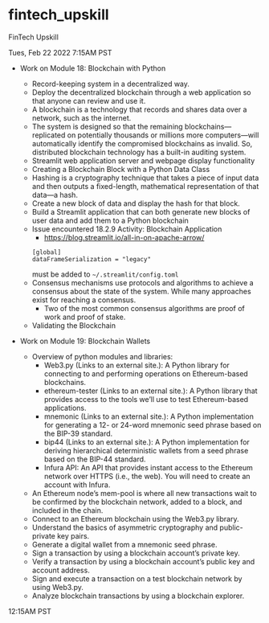 # fintech_upskill
FinTech Upskill

Tues, Feb 22 2022
7:15AM PST
- Work on Module 18: Blockchain with Python
    - Record-keeping system in a decentralized way.
    - Deploy the decentralized blockchain through a web application so that anyone can review and use it.
    - A blockchain is a technology that records and shares data over a network, such as the internet.
    - The system is designed so that the remaining blockchains—replicated on potentially thousands or millions more computers—will automatically identify the compromised blockchains as invalid. So, distributed blockchain technology has a built-in auditing system.
    - Streamlit web application server and webpage display functionality
    - Creating a Blockchain Block with a Python Data Class
    - Hashing is a cryptography technique that takes a piece of input data and then outputs a fixed-length, mathematical representation of that data—a hash.
    - Create a new block of data and display the hash for that block.
    - Build a Streamlit application that can both generate new blocks of user data and add them to a Python blockchain
    - Issue encountered 18.2.9 Activity: Blockchain Application
        - https://blog.streamlit.io/all-in-on-apache-arrow/
        ```
        [global]
        dataFrameSerialization = "legacy"
        ```
        must be added to `~/.streamlit/config.toml`
    - Consensus mechanisms use protocols and algorithms to achieve a consensus about the state of the system. While many approaches exist for reaching a consensus.
        - Two of the most common consensus algorithms are proof of work and proof of stake.
    - Validating the Blockchain

- Work on Module 19: Blockchain Wallets
    - Overview of python modules and libraries:
        - Web3.py (Links to an external site.): A Python library for connecting to and performing operations on Ethereum-based blockchains.
        - ethereum-tester (Links to an external site.): A Python library that provides access to the tools we’ll use to test Ethereum-based applications.
        - mnemonic (Links to an external site.): A Python implementation for generating a 12- or 24-word mnemonic seed phrase based on the BIP-39 standard.
        - bip44 (Links to an external site.): A Python implementation for deriving hierarchical deterministic wallets from a seed phrase based on the BIP-44 standard.
        - Infura API: An API that provides instant access to the Ethereum network over HTTPS (i.e., the web). You will need to create an account with Infura.
    - An Ethereum node’s mem-pool is where all new transactions wait to be confirmed by the blockchain network, added to a block, and included in the chain.
    - Connect to an Ethereum blockchain using the Web3.py library.
    - Understand the basics of asymmetric cryptography and public-private key pairs.
    - Generate a digital wallet from a mnemonic seed phrase.
    - Sign a transaction by using a blockchain account’s private key.
    - Verify a transaction by using a blockchain account’s public key and account address.
    - Sign and execute a transaction on a test blockchain network by using Web3.py.
    - Analyze blockchain transactions by using a blockchain explorer.


12:15AM PST